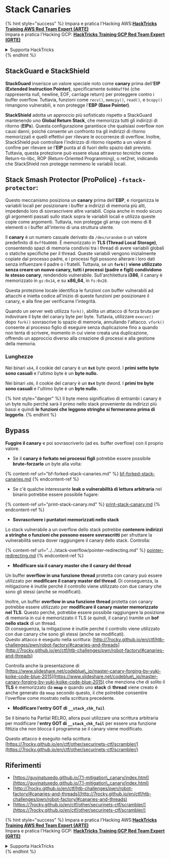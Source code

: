 # Stack Canaries

{% hint style="success" %}
Impara e pratica l'Hacking AWS:<img src="/.gitbook/assets/arte.png" alt="" data-size="line">[**HackTricks Training AWS Red Team Expert (ARTE)**](https://training.hacktricks.xyz/courses/arte)<img src="/.gitbook/assets/arte.png" alt="" data-size="line">\
Impara e pratica l'Hacking GCP: <img src="/.gitbook/assets/grte.png" alt="" data-size="line">[**HackTricks Training GCP Red Team Expert (GRTE)**<img src="/.gitbook/assets/grte.png" alt="" data-size="line">](https://training.hacktricks.xyz/courses/grte)

<details>

<summary>Supporta HackTricks</summary>

* Controlla i [**piani di abbonamento**](https://github.com/sponsors/carlospolop)!
* **Unisciti al** 💬 [**gruppo Discord**](https://discord.gg/hRep4RUj7f) o al [**gruppo telegram**](https://t.me/peass) o **seguici** su **Twitter** 🐦 [**@hacktricks\_live**](https://twitter.com/hacktricks\_live)**.**
* **Condividi trucchi di hacking inviando PR ai** [**HackTricks**](https://github.com/carlospolop/hacktricks) e [**HackTricks Cloud**](https://github.com/carlospolop/hacktricks-cloud) repos di github.

</details>
{% endhint %}

## **StackGuard e StackShield**

**StackGuard** inserisce un valore speciale noto come **canary** prima dell'**EIP (Extended Instruction Pointer)**, specificamente `0x000aff0d` (che rappresenta null, newline, EOF, carriage return) per proteggere contro i buffer overflow. Tuttavia, funzioni come `recv()`, `memcpy()`, `read()`, e `bcopy()` rimangono vulnerabili, e non protegge l'**EBP (Base Pointer)**.

**StackShield** adotta un approccio più sofisticato rispetto a StackGuard mantenendo uno **Global Return Stack**, che memorizza tutti gli indirizzi di ritorno (**EIPs**). Questa configurazione garantisce che qualsiasi overflow non causi danni, poiché consente un confronto tra gli indirizzi di ritorno memorizzati e quelli effettivi per rilevare le occorrenze di overflow. Inoltre, StackShield può controllare l'indirizzo di ritorno rispetto a un valore di confine per rilevare se l'**EIP** punta al di fuori dello spazio dati previsto. Tuttavia, questa protezione può essere elusa attraverso tecniche come Return-to-libc, ROP (Return-Oriented Programming), o ret2ret, indicando che StackShield non protegge nemmeno le variabili locali.

## **Stack Smash Protector (ProPolice) `-fstack-protector`:**

Questo meccanismo posiziona un **canary** prima dell'**EBP**, e riorganizza le variabili locali per posizionare i buffer a indirizzi di memoria più alti, impedendo loro di sovrascrivere altre variabili. Copia anche in modo sicuro gli argomenti passati sullo stack sopra le variabili locali e utilizza queste copie come argomenti. Tuttavia, non protegge gli array con meno di 8 elementi o i buffer all'interno di una struttura utente.

Il **canary** è un numero casuale derivato da `/dev/urandom` o un valore predefinito di `0xff0a0000`. È memorizzato in **TLS (Thread Local Storage)**, consentendo spazi di memoria condivisi tra i thread di avere variabili globali o statiche specifiche per il thread. Queste variabili vengono inizialmente copiate dal processo padre, e i processi figli possono alterare i loro dati senza influenzare il padre o i fratelli. Tuttavia, se un **`fork()` viene utilizzato senza creare un nuovo canary, tutti i processi (padre e figli) condividono lo stesso canary**, rendendolo vulnerabile. Sull'architettura **i386**, il canary è memorizzato in `gs:0x14`, e su **x86\_64**, in `fs:0x28`.

Questa protezione locale identifica le funzioni con buffer vulnerabili ad attacchi e inietta codice all'inizio di queste funzioni per posizionare il canary, e alla fine per verificarne l'integrità.

Quando un server web utilizza `fork()`, abilita un attacco di forza bruta per indovinare il byte del canary byte per byte. Tuttavia, utilizzare `execve()` dopo `fork()` sovrascrive lo spazio di memoria, annullando l'attacco. `vfork()` consente al processo figlio di eseguire senza duplicazione fino a quando non tenta di scrivere, momento in cui viene creata una duplicazione, offrendo un approccio diverso alla creazione di processi e alla gestione della memoria.

### Lunghezze

Nei binari `x64`, il cookie del canary è un **`0x8`** byte qword. I **primi sette byte sono casuali** e l'ultimo byte è un **byte nullo.**

Nei binari `x86`, il cookie del canary è un **`0x4`** byte dword. I **primi tre byte sono casuali** e l'ultimo byte è un **byte nullo.**

{% hint style="danger" %}
Il byte meno significativo di entrambi i canary è un byte nullo perché sarà il primo nello stack proveniente da indirizzi più bassi e quindi **le funzioni che leggono stringhe si fermeranno prima di leggerlo**.
{% endhint %}

## Bypass

**Fuggire il canary** e poi sovrascriverlo (ad es. buffer overflow) con il proprio valore.

* Se il **canary è forkato nei processi figli** potrebbe essere possibile **brute-forzarlo** un byte alla volta:

{% content-ref url="bf-forked-stack-canaries.md" %}
[bf-forked-stack-canaries.md](bf-forked-stack-canaries.md)
{% endcontent-ref %}

* Se c'è qualche interessante **leak o vulnerabilità di lettura arbitraria** nel binario potrebbe essere possibile fugare:

{% content-ref url="print-stack-canary.md" %}
[print-stack-canary.md](print-stack-canary.md)
{% endcontent-ref %}

* **Sovrascrivere i puntatori memorizzati nello stack**

Lo stack vulnerabile a un overflow dello stack potrebbe **contenere indirizzi a stringhe o funzioni che possono essere sovrascritti** per sfruttare la vulnerabilità senza dover raggiungere il canary dello stack. Controlla:

{% content-ref url="../../stack-overflow/pointer-redirecting.md" %}
[pointer-redirecting.md](../../stack-overflow/pointer-redirecting.md)
{% endcontent-ref %}

* **Modificare sia il canary master che il canary del thread**

Un buffer **overflow in una funzione thread** protetta con canary può essere utilizzato per **modificare il canary master del thread**. Di conseguenza, la mitigazione è inutile perché il controllo viene utilizzato con due canary che sono gli stessi (anche se modificati).

Inoltre, un buffer **overflow in una funzione thread** protetta con canary potrebbe essere utilizzato per **modificare il canary master memorizzato nel TLS**. Questo perché, potrebbe essere possibile raggiungere la posizione di memoria in cui è memorizzato il TLS (e quindi, il canary) tramite un **bof nello stack** di un thread.\
Di conseguenza, la mitigazione è inutile perché il controllo viene utilizzato con due canary che sono gli stessi (anche se modificati).\
Questo attacco è eseguito nella scrittura: [http://7rocky.github.io/en/ctf/htb-challenges/pwn/robot-factory/#canaries-and-threads](http://7rocky.github.io/en/ctf/htb-challenges/pwn/robot-factory/#canaries-and-threads)

Controlla anche la presentazione di [https://www.slideshare.net/codeblue\_jp/master-canary-forging-by-yuki-koike-code-blue-2015](https://www.slideshare.net/codeblue\_jp/master-canary-forging-by-yuki-koike-code-blue-2015) che menziona che di solito il **TLS** è memorizzato da **`mmap`** e quando uno **stack** di **thread** viene creato è anche generato da `mmap` secondo questo, il che potrebbe consentire l'overflow come mostrato nella scrittura precedente.

* **Modificare l'entry GOT di `__stack_chk_fail`**

Se il binario ha Partial RELRO, allora puoi utilizzare una scrittura arbitraria per modificare l'**entry GOT di `__stack_chk_fail`** per essere una funzione fittizia che non blocca il programma se il canary viene modificato.

Questo attacco è eseguito nella scrittura: [https://7rocky.github.io/en/ctf/other/securinets-ctf/scrambler/](https://7rocky.github.io/en/ctf/other/securinets-ctf/scrambler/)

## Riferimenti

* [https://guyinatuxedo.github.io/7.1-mitigation\_canary/index.html](https://guyinatuxedo.github.io/7.1-mitigation\_canary/index.html)
* [http://7rocky.github.io/en/ctf/htb-challenges/pwn/robot-factory/#canaries-and-threads](http://7rocky.github.io/en/ctf/htb-challenges/pwn/robot-factory/#canaries-and-threads)
* [https://7rocky.github.io/en/ctf/other/securinets-ctf/scrambler/](https://7rocky.github.io/en/ctf/other/securinets-ctf/scrambler/)

{% hint style="success" %}
Impara e pratica l'Hacking AWS:<img src="/.gitbook/assets/arte.png" alt="" data-size="line">[**HackTricks Training AWS Red Team Expert (ARTE)**](https://training.hacktricks.xyz/courses/arte)<img src="/.gitbook/assets/arte.png" alt="" data-size="line">\
Impara e pratica l'Hacking GCP: <img src="/.gitbook/assets/grte.png" alt="" data-size="line">[**HackTricks Training GCP Red Team Expert (GRTE)**<img src="/.gitbook/assets/grte.png" alt="" data-size="line">](https://training.hacktricks.xyz/courses/grte)

<details>

<summary>Supporta HackTricks</summary>

* Controlla i [**piani di abbonamento**](https://github.com/sponsors/carlospolop)!
* **Unisciti al** 💬 [**gruppo Discord**](https://discord.gg/hRep4RUj7f) o al [**gruppo telegram**](https://t.me/peass) o **seguici** su **Twitter** 🐦 [**@hacktricks\_live**](https://twitter.com/hacktricks\_live)**.**
* **Condividi trucchi di hacking inviando PR ai** [**HackTricks**](https://github.com/carlospolop/hacktricks) e [**HackTricks Cloud**](https://github.com/carlospolop/hacktricks-cloud) repos di github.

</details>
{% endhint %}
